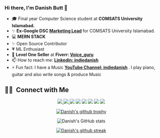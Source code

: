 ### Hi there, I'm Danish Butt 👋


 - 🎓  Final year Computer Science student at <strong> COMSATS University Islamabad. </strong> 
 - ✨ <strong>Ex-Google DSC [Marketing Lead](https://gdsc.community.dev/u/mjgtm7/#/about) </strong> for COMSATS University Islamabad.
 - 💻 <strong> MERN STACK </strong>
 - ✨ Open Source Contributor
 - 💗 ML Enthusiast 
 - 🥇 <strong>Level One Seller</strong> at <strong>Fiverr: [Voice_guru ](https://www.fiverr.com/voice_guru) </strong> 
 - 📫 How to reach me: <strong> [Linkedin: indiedanish](https://www.linkedin.com/in/indiedanish/) </strong>
 - ⚡ Fun fact: I have a Music <strong> [YouTube Channel: indiedanish](https://youtube.com/c/indiedanish) </strong>. I play piano, guitar and also write songs & produce Music


##  🤝🏻 &nbsp;Connect with Me

<p align="center">
<a href="https://fiverr.com/voice_guru" target="_blank"><img src="https://img.shields.io/badge/-Fiverr-19A463?style=flat-square&logo=Fiverr&logoColor=white"/>
 </a>
<a href="https://www.behance.net/indiedanish" target="_blank"><img src="https://img.shields.io/badge/-Behance-0077B5?style=flat-square&logo=Behance&logoColor=white"/>
 </a>
<a href="https://stackoverflow.com/users/17114242/danish" target="_blank"><img src="https://img.shields.io/badge/-Stack overflow-D14836?style=flat-square&logo=Stackoverflow&logoColor=white"/></a>
<a href="https://www.linkedin.com/in/indiedanish/" target="_blank"><img src="https://img.shields.io/badge/-Linkedin-0077B5?style=flat-square&logo=Linkedin&logoColor=white"/></a>
<a href="mailto:danishbutt_db@hotmail.com" target="_blank"><img src="https://img.shields.io/badge/-Email-D14836?style=flat-square&logo=Gmail&logoColor=white"/></a>
<a href="https://www.instagram.com/indiedanish/" target="_blank"><img src="https://img.shields.io/badge/-Instagram-BB2A7F?style=flat-square&logo=Instagram&logoColor=white"/></a>
<a href="https://www.facebook.com/danishbuttdb/" target="_blank"><img src="https://img.shields.io/badge/-Facebook-1A6ED8?style=flat-square&logo=Facebook&logoColor=white"/></a>
<a href="https://www.youtube.com/c/indiedanish/" target="_blank"><img src="https://img.shields.io/badge/-YouTube-FF0000?style=flat-square&logo=YouTube&logoColor=white"/></a>


<div align="center">
 
[![Danish's github trophy](https://github-profile-trophy.vercel.app/?username=indiedanish&row=1)](https://github.com/indiedanish/github-profile-trophy)


![Danish's GitHub stats](https://github-readme-stats.vercel.app/api?username=indiedanish&show_icons=true&theme=radical)

[![Danish's github streak](https://github-readme-streak-stats.herokuapp.com/?user=indiedanish&theme=blue-green)](https://github.com/indiedanish/github-readme-streak-stats)

